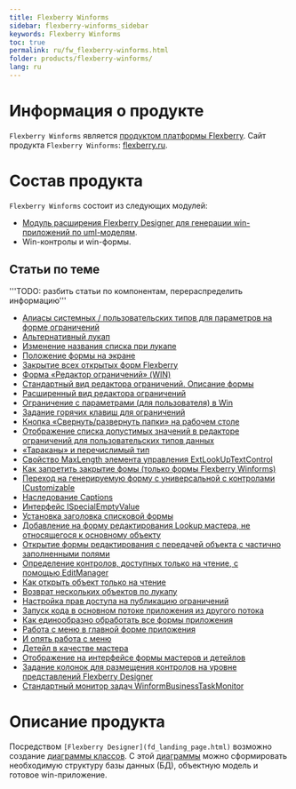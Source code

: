 ```yaml
---
title: Flexberry Winforms
sidebar: flexberry-winforms_sidebar
keywords: Flexberry Winforms
toc: true
permalink: ru/fw_flexberry-winforms.html
folder: products/flexberry-winforms/
lang: ru
---
```


# Информация о продукте
`Flexberry Winforms` является [продуктом платформы Flexberry](fp_platform-structure.html). Сайт продукта `Flexberry Winforms`: [flexberry.ru](http://flexberry.ru/Flexberry/ForDevelopers/FlexberryWinforms).

# Состав продукта
`Flexberry Winforms` состоит из следующих модулей:
* [Модуль расширения Flexberry Designer для генерации win-приложений по uml-моделям](flexberry-winforms-case-plugin.html).
* Win-контролы и win-формы.

## Статьи по теме
'''TODO: разбить статьи по компонентам, перераспределить информацию'''
* [Алиасы системных / пользовательских типов для параметров на форме ограничений](aliases-system-and-user-types.html)
* [Альтернативный лукап](alternative--lookup.html)
* [Изменение названия списка при лукапе](change-name-list-with--lookup.html)
* [Положение формы на экране](base-win-position.html)
* [Закрытие всех открытых форм Flexberry](close-all-opened-forms.html)
* [Форма «Редактор ограничений» (WIN)](winforms-limit-editor-form.html)
* [Стандартный вид редактора ограничений. Описание формы](description-form--limit-editor-in-standard-form.html)
* [Расширенный вид редактора ограничений](limit-editor-advanced-view.html)
* [Ограничение с параметрами (для пользователя) в Win](limit-editor-params.html)
* [Задание горячих клавиш для ограничений](limit-hot-key.html)
* [Кнопка «Свернуть/развернуть папки» на рабочем столе](desktop-operations.html)
* [Отображение списка допустимых значений в редакторе ограничений для пользовательских типов данных](displays-a-list-of-valid-values-in-the--limit-editor-for-user-data-type.html)
* [«Тараканы» и перечислимый тип](empty-enum-value-validation.html)
* [Свойство MaxLength элемента управления ExtLookUpTextControl](ext-look-up-text-control-max-length.html)
* [Как запретить закрытие фомы (только формы Flexberry Winforms)](forbid--closing--form.html)
* [Переход на генерируемую форму с универсальной с контролами ICustomizable](going-on-generated-form-with-universal--i-customizable.html)
* [Наследование Captions](inheritance--captions.html)
* [Интерфейс ISpecialEmptyValue](i-special-empty-value.html)
* [Установка заголовка списковой формы](list-form-caption.html)
* [Добавление на форму редактирования Lookup мастера, не относящегося к основному объекту](lookup-another-object.html)
* [Открытие формы редактирования с передачей объекта с частично заполненными полями](fa_open-editform-custom-object.html)
* [ Определение контролов, доступных только на чтение, с помощью EditManager](read-only-in-edit-manager.html)
* [Как открыть объект только на чтение](fo_read-only-object.html)
* [Возврат нескольких объектов по лукапу](return--multiple--objects--lookup.html)
* [Настройка прав доступа на публикацию ограничений](setting-permissions-for-publication-restrictions.html)
* [Запуск кода в основном потоке приложения из другого потока](u-i-synchronization-context.html)
* [Как единообразно обработать все формы приложения](uniformly-handle-all-application-forms.html)
* [Работа с меню в главной форме приложения](work-with-menu-in-main-form-app.html)
* [И опять работа с меню](working-with-menu.html)
* [Детейл в качестве мастера](detail-as-master.html)
* [Отображение на интерфейсе формы мастеров и детейлов](masters-and-details.html)
* [Задание колонок для размещения контролов на уровне представлений Flexberry Designer](specify-column-to-accommodate-the-controls.html)
* [Стандартный монитор задач WinformBusinessTaskMonitor](winform-business-task-monitor.html)

# Описание продукта
Посредством `[Flexberry Designer](fd_landing_page.html)` возможно создание [диаграммы классов](fd_class-diagram.html). С этой [диаграммы](fd_class-diagram.html) можно сформировать необходимую структуру базы данных (БД), объектную модель и готовое win-приложение.
